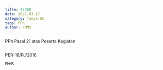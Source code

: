 ```yaml
---
title: 47359
date: 2021-03-17
category: Tanya-SC
tags: PPh
author: FMMS
---
```


PPh Pasal 21 atas Peserta Kegiatan

---

PER-16/PJ/2016

`FMMS`
